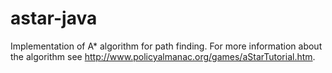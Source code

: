 # astar-java
Implementation of A* algorithm for path finding. 
For more information about the algorithm see <link>http://www.policyalmanac.org/games/aStarTutorial.htm</link>.
